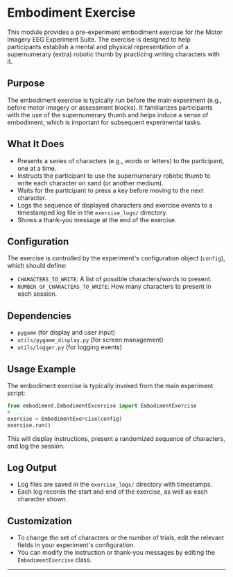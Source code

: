 # Embodiment Exercise

This module provides a pre-experiment embodiment exercise for the Motor Imagery EEG Experiment Suite. The exercise is designed to help participants establish a mental and physical representation of a supernumerary (extra) robotic thumb by practicing writing characters with it.

## Purpose

The embodiment exercise is typically run before the main experiment (e.g., before motor imagery or assessment blocks). It familiarizes participants with the use of the supernumerary thumb and helps induce a sense of embodiment, which is important for subsequent experimental tasks.

## What It Does

- Presents a series of characters (e.g., words or letters) to the participant, one at a time.
- Instructs the participant to use the supernumerary robotic thumb to write each character on sand (or another medium).
- Waits for the participant to press a key before moving to the next character.
- Logs the sequence of displayed characters and exercise events to a timestamped log file in the `exercise_logs/` directory.
- Shows a thank-you message at the end of the exercise.

## Configuration

The exercise is controlled by the experiment's configuration object (`config`), which should define:
- `CHARACTERS_TO_WRITE`: A list of possible characters/words to present.
- `NUMBER_OF_CHARACTERS_TO_WRITE`: How many characters to present in each session.

## Dependencies

- `pygame` (for display and user input)
- `utils/pygame_display.py` (for screen management)
- `utils/logger.py` (for logging events)

## Usage Example

The embodiment exercise is typically invoked from the main experiment script:

```python
from embodiment.EmbodimentExcercise import EmbodimentExercise
# ...
exercise = EmbodimentExercise(config)
exercise.run()
```

This will display instructions, present a randomized sequence of characters, and log the session.

## Log Output

- Log files are saved in the `exercise_logs/` directory with timestamps.
- Each log records the start and end of the exercise, as well as each character shown.

## Customization

- To change the set of characters or the number of trials, edit the relevant fields in your experiment's configuration.
- You can modify the instruction or thank-you messages by editing the `EmbodimentExercise` class.

--- 